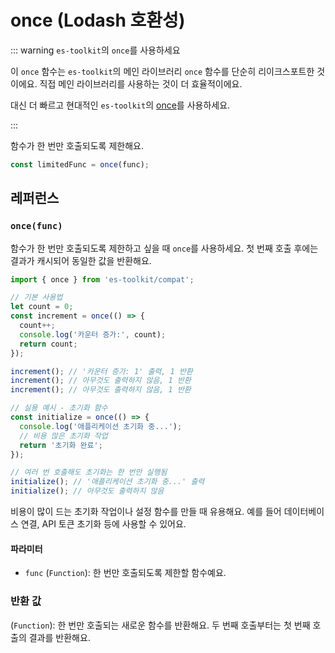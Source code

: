 # once (Lodash 호환성)

::: warning `es-toolkit`의 `once`를 사용하세요

이 `once` 함수는 `es-toolkit`의 메인 라이브러리 `once` 함수를 단순히 리이크스포트한 것이에요. 직접 메인 라이브러리를 사용하는 것이 더 효율적이에요.

대신 더 빠르고 현대적인 `es-toolkit`의 [once](../../function/once.md)를 사용하세요.

:::

함수가 한 번만 호출되도록 제한해요.

```typescript
const limitedFunc = once(func);
```

## 레퍼런스

### `once(func)`

함수가 한 번만 호출되도록 제한하고 싶을 때 `once`를 사용하세요. 첫 번째 호출 후에는 결과가 캐시되어 동일한 값을 반환해요.

```typescript
import { once } from 'es-toolkit/compat';

// 기본 사용법
let count = 0;
const increment = once(() => {
  count++;
  console.log('카운터 증가:', count);
  return count;
});

increment(); // '카운터 증가: 1' 출력, 1 반환
increment(); // 아무것도 출력하지 않음, 1 반환
increment(); // 아무것도 출력하지 않음, 1 반환

// 실용 예시 - 초기화 함수
const initialize = once(() => {
  console.log('애플리케이션 초기화 중...');
  // 비용 많은 초기화 작업
  return '초기화 완료';
});

// 여러 번 호출해도 초기화는 한 번만 실행됨
initialize(); // '애플리케이션 초기화 중...' 출력
initialize(); // 아무것도 출력하지 않음
```

비용이 많이 드는 초기화 작업이나 설정 함수를 만들 때 유용해요. 예를 들어 데이터베이스 연결, API 토큰 초기화 등에 사용할 수 있어요.

#### 파라미터

- `func` (`Function`): 한 번만 호출되도록 제한할 함수예요.

### 반환 값

(`Function`): 한 번만 호출되는 새로운 함수를 반환해요. 두 번째 호출부터는 첫 번째 호출의 결과를 반환해요.
